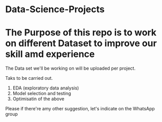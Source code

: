 # Data-Science-Projects

# The Purpose of this repo is to work on different Dataset to improve our skill amd experience

The Data set we'll be working on will be uploaded per project.

Taks to be carried out.

1. EDA (exploratory data analysis)
2. Model selection and testing
3. Optimisatin of the above 

Please if there're amy other suggestion, let's indicate on the WhatsApp group

